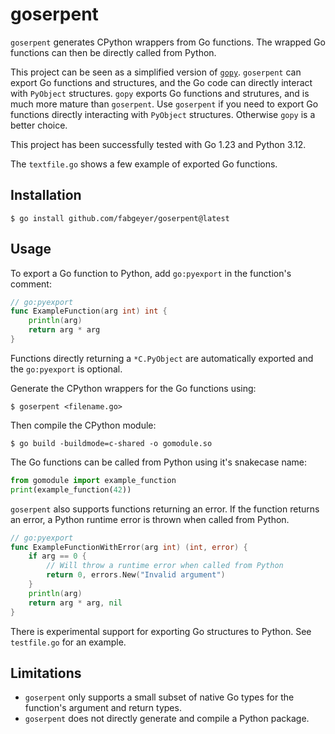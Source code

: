 # goserpent

`goserpent` generates CPython wrappers from Go functions. The wrapped Go functions can then be directly called from Python.

This project can be seen as a simplified version of [`gopy`](https://github.com/go-python/gopy).
`goserpent` can export Go functions and structures, and the Go code can directly interact with `PyObject` structures.
`gopy` exports Go functions and strutures, and is much more mature than `goserpent`.
Use `goserpent` if you need to export Go functions directly interacting with `PyObject` structures.
Otherwise `gopy` is a better choice.

This project has been successfully tested with Go 1.23 and Python 3.12.

The `textfile.go` shows a few example of exported Go functions.

## Installation

```
$ go install github.com/fabgeyer/goserpent@latest
```

## Usage

To export a Go function to Python, add `go:pyexport` in the function's comment:
```go
// go:pyexport
func ExampleFunction(arg int) int {
	println(arg)
	return arg * arg
}
```
Functions directly returning a `*C.PyObject` are automatically exported and the `go:pyexport` is optional.

Generate the CPython wrappers for the Go functions using:
```
$ goserpent <filename.go>
```

Then compile the CPython module:
```
$ go build -buildmode=c-shared -o gomodule.so
```

The Go functions can be called from Python using it's snakecase name:
```python
from gomodule import example_function
print(example_function(42))
```

`goserpent` also supports functions returning an error.
If the function returns an error, a Python runtime error is thrown when called from Python.
```go
// go:pyexport
func ExampleFunctionWithError(arg int) (int, error) {
	if arg == 0 {
		// Will throw a runtime error when called from Python
		return 0, errors.New("Invalid argument")
	}
	println(arg)
	return arg * arg, nil
}
```

There is experimental support for exporting Go structures to Python. See `testfile.go` for an example.

## Limitations

- `goserpent` only supports a small subset of native Go types for the function's argument and return types.
- `goserpent` does not directly generate and compile a Python package.

